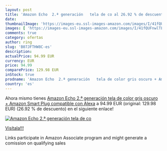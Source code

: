 ```yaml
---
layout: post
title: 'Amazon Echo  2.ª generación   tela de co al 26.92 % de descuento'
date: 
thumbnailImage: 'https://images-eu.ssl-images-amazon.com/images/I/41fQUFnwlTL._SL200_.jpg'
images: [ 'https://images-eu.ssl-images-amazon.com/images/I/41fQUFnwlTL._SL200_.jpg' ]
comments: true
category: ofertas
author: ring
slug: 'B07JFTHW8C-es'
description:
actualPrice: 94.99 EUR
currency: EUR
price: 94.99
comparePrice: 129.98 EUR
inStock: true
prodname: 'Amazon Echo  2.ª generación   tela de color gris oscuro + Amazon Smart Plug  compatible con Alexa'
country: 'es'
---
```


Ahora mismo tienes [Amazon Echo  2.ª generación   tela de color gris oscuro + Amazon Smart Plug  compatible con Alexa](https://www.amazon.es/dp/B07JFTHW8C/?tag=tolees-21) a 94.99 EUR (original: 129.98 EUR) (26.92 %  de descuento) en el siguiente enlace!

[![Amazon Echo  2.ª generación   tela de co](https://images-eu.ssl-images-amazon.com/images/I/41fQUFnwlTL._SL200_.jpg)](https://www.amazon.es/dp/B07JFTHW8C/?tag=tolees-21)

[Visítala!!!](https://www.amazon.es/dp/B07JFTHW8C/?tag=tolees-21)

Links participate in Amazon Associate program and might generate a comission on qualifying sales

